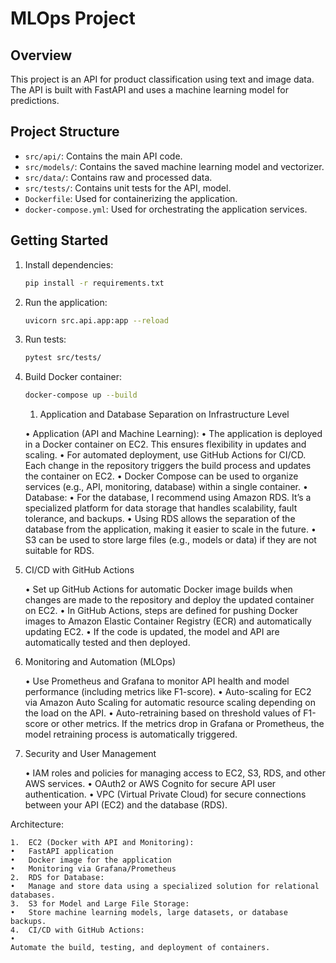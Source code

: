 # MLOps Project

## Overview
This project is an API for product classification using text and image data. The API is built with FastAPI and uses a machine learning model for predictions.

## Project Structure
- `src/api/`: Contains the main API code.
- `src/models/`: Contains the saved machine learning model and vectorizer.
- `src/data/`: Contains raw and processed data.
- `src/tests/`: Contains unit tests for the API, model.
- `Dockerfile`: Used for containerizing the application.
- `docker-compose.yml`: Used for orchestrating the application services.

## Getting Started
1. Install dependencies:
    ```bash
    pip install -r requirements.txt
    ```
2. Run the application:
    ```bash
    uvicorn src.api.app:app --reload
    ```
3. Run tests:
    ```bash
    pytest src/tests/
    ```
4. Build Docker container:
    ```bash
    docker-compose up --build
    ```

    1. Application and Database Separation on Infrastructure Level

	•	Application (API and Machine Learning):
	•	The application is deployed in a Docker container on EC2. This ensures flexibility in updates and scaling.
	•	For automated deployment, use GitHub Actions for CI/CD. Each change in the repository triggers the build process and updates the container on EC2.
	•	Docker Compose can be used to organize services (e.g., API, monitoring, database) within a single container.
	•	Database:
	•	For the database, I recommend using Amazon RDS. It’s a specialized platform for data storage that handles scalability, fault tolerance, and backups.
	•	Using RDS allows the separation of the database from the application, making it easier to scale in the future.
	•	S3 can be used to store large files (e.g., models or data) if they are not suitable for RDS.

2. CI/CD with GitHub Actions

	•	Set up GitHub Actions for automatic Docker image builds when changes are made to the repository and deploy the updated container on EC2.
	•	In GitHub Actions, steps are defined for pushing Docker images to Amazon Elastic Container Registry (ECR) and automatically updating EC2.
	•	If the code is updated, the model and API are automatically tested and then deployed.

3. Monitoring and Automation (MLOps)

	•	Use Prometheus and Grafana to monitor API health and model performance (including metrics like F1-score).
	•	Auto-scaling for EC2 via Amazon Auto Scaling for automatic resource scaling depending on the load on the API.
	•	Auto-retraining based on threshold values of F1-score or other metrics. If the metrics drop in Grafana or Prometheus, the model retraining process is automatically triggered.

4. Security and User Management

	•	IAM roles and policies for managing access to EC2, S3, RDS, and other AWS services.
	•	OAuth2 or AWS Cognito for secure API user authentication.
	•	VPC (Virtual Private Cloud) for secure connections between your API (EC2) and the database (RDS).

Architecture:

	1.	EC2 (Docker with API and Monitoring):
	•	FastAPI application
	•	Docker image for the application
	•	Monitoring via Grafana/Prometheus
	2.	RDS for Database:
	•	Manage and store data using a specialized solution for relational databases.
	3.	S3 for Model and Large File Storage:
	•	Store machine learning models, large datasets, or database backups.
	4.	CI/CD with GitHub Actions:
	•	
	Automate the build, testing, and deployment of containers.
	
	

	